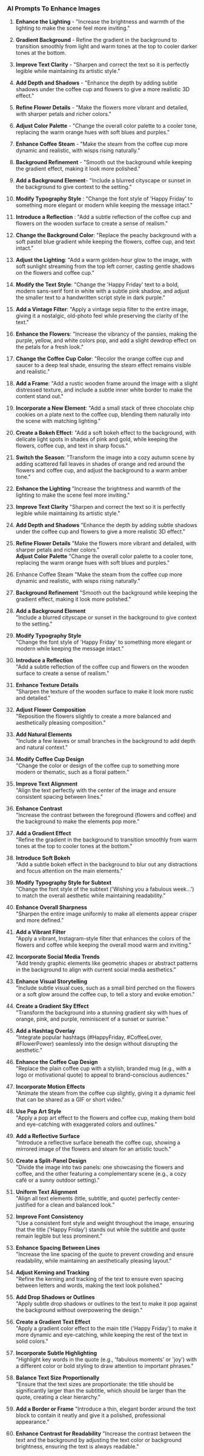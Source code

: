 ### AI Prompts To Enhance Images
 
 1. **Enhance the Lighting** - "Increase the brightness and warmth of the lighting to make the scene feel more inviting."
 2. **Gradient Background** - Refine the gradient in the background to transition smoothly from light and warm tones at the top to cooler darker tones at the bottom. 
 3. **Improve Text Clarity** -   "Sharpen and correct the text so it is perfectly legible while maintaining its artistic style."

 4.  **Add Depth and Shadows** -   "Enhance the depth by adding subtle shadows under the coffee cup and flowers to give a more realistic 3D effect."

 5. **Refine Flower Details** -   "Make the flowers more vibrant and detailed, with sharper petals and richer colors."

 6. **Adjust Color Palette** -   "Change the overall color palette to a cooler tone, replacing the warm orange hues with soft blues and purples."

 7. **Enhance Coffee Steam** -   "Make the steam from the coffee cup more dynamic and realistic, with wisps rising naturally."

 8. **Background Refinement** -   "Smooth out the background while keeping the gradient effect, making it look more polished."

 9. **Add a Background Element**-   "Include a blurred cityscape or sunset in the background to give context to the setting."

 10. **Modify Typography Style** :   "Change the font style of 'Happy Friday' to something more elegant or modern while keeping the message intact."

 11. **Introduce a Reflection** :  "Add a subtle reflection of the coffee cup and flowers on the wooden surface to create a sense of realism."  
 12. **Change the Background Color**: "Replace the peachy background with a soft pastel blue gradient while keeping the flowers, coffee cup, and text intact."
    
 13.   **Adjust the Lighting**: "Add a warm golden-hour glow to the image, with soft sunlight streaming from the top left corner, casting gentle shadows on the flowers and coffee cup."
    
 14.   **Modify the Text Style**: "Change the 'Happy Friday' text to a bold, modern sans-serif font in white with a subtle pink shadow, and adjust the smaller text to a handwritten script style in dark purple."
    
 15.   **Add a Vintage Filter**: "Apply a vintage sepia filter to the entire image, giving it a nostalgic, old-photo feel while preserving the clarity of the text."
    
 16.   **Enhance the Flowers**: "Increase the vibrancy of the pansies, making the purple, yellow, and white colors pop, and add a slight dewdrop effect on the petals for a fresh look."
    
 17.   **Change the Coffee Cup Color**: "Recolor the orange coffee cup and saucer to a deep teal shade, ensuring the steam effect remains visible and realistic."
    
 18.   **Add a Frame**: "Add a rustic wooden frame around the image with a slight distressed texture, and include a subtle inner white border to make the content stand out."
    
 19.   **Incorporate a New Element**: "Add a small stack of three chocolate chip cookies on a plate next to the coffee cup, blending them naturally into the scene with matching lighting."
    
 20.   **Create a Bokeh Effect**: "Add a soft bokeh effect to the background, with delicate light spots in shades of pink and gold, while keeping the flowers, coffee cup, and text in sharp focus."
    
 21.   **Switch the Season**: "Transform the image into a cozy autumn scene by adding scattered fall leaves in shades of orange and red around the flowers and coffee cup, and adjust the background to a warm amber tone."
 22. **Enhance the Lighting**  "Increase the brightness and warmth of the lighting to make the scene feel more inviting."  
 23. **Improve Text Clarity**  "Sharpen and correct the text so it is perfectly legible while maintaining its artistic style."  
 24. **Add Depth and Shadows**  "Enhance the depth by adding subtle shadows under the coffee cup and flowers to give a more realistic 3D effect."  
 25.  **Refine Flower Details**  "Make the flowers more vibrant and detailed, with sharper petals and richer colors."  
 **Adjust Color Palette**  "Change the overall color palette to a cooler tone, replacing the warm orange hues with soft blues and purples."  
 26. Enhance Coffee Steam  "Make the steam from the coffee cup more dynamic and realistic, with wisps rising naturally."  
 27. **Background Refinement** "Smooth out the background while keeping the gradient effect, making it look more polished."  
 28. **Add a Background Element**  
"Include a blurred cityscape or sunset in the background to give context to the setting."  
 29. **Modify Typography Style**  
"Change the font style of 'Happy Friday' to something more elegant or modern while keeping the message intact."  
 30. **Introduce a Reflection**  
"Add a subtle reflection of the coffee cup and flowers on the wooden surface to create a sense of realism."  
  
 31. **Enhance Texture Details**  
"Sharpen the texture of the wooden surface to make it look more rustic and detailed."  
 32. **Adjust Flower Composition**  
"Reposition the flowers slightly to create a more balanced and aesthetically pleasing composition."  
 33. **Add Natural Elements**  
"Include a few leaves or small branches in the background to add depth and natural context."  
 34. **Modify Coffee Cup Design**  
"Change the color or design of the coffee cup to something more modern or thematic, such as a floral pattern."  
 35. **Improve Text Alignment**  
"Align the text perfectly with the center of the image and ensure consistent spacing between lines."  
 36. **Enhance Contrast**  
"Increase the contrast between the foreground (flowers and coffee) and the background to make the elements pop more."  
 37. **Add a Gradient Effect**  
"Refine the gradient in the background to transition smoothly from warm tones at the top to cooler tones at the bottom."  
 38. **Introduce Soft Bokeh**  
"Add a subtle bokeh effect in the background to blur out any distractions and focus attention on the main elements."  
 39. **Modify Typography Style for Subtext**  
"Change the font style of the subtext ('Wishing you a fabulous week...') to match the overall aesthetic while maintaining readability."  
 40. **Enhance Overall Sharpness**  
"Sharpen the entire image uniformly to make all elements appear crisper and more defined."  
  
 41. **Add a Vibrant Filter**  
"Apply a vibrant, Instagram-style filter that enhances the colors of the flowers and coffee while keeping the overall mood warm and inviting."  
 42. **Incorporate Social Media Trends**  
"Add trendy graphic elements like geometric shapes or abstract patterns in the background to align with current social media aesthetics."  
 43. **Enhance Visual Storytelling**  
"Include subtle visual cues, such as a small bird perched on the flowers or a soft glow around the coffee cup, to tell a story and evoke emotion."  
 44. **Create a Gradient Sky Effect**  
"Transform the background into a stunning gradient sky with hues of orange, pink, and purple, reminiscent of a sunset or sunrise."  
 45. **Add a Hashtag Overlay**  
"Integrate popular hashtags (#HappyFriday, #CoffeeLover, #FlowerPower) seamlessly into the design without disrupting the aesthetic."  
 46. **Enhance the Coffee Cup Design**  
"Replace the plain coffee cup with a stylish, branded mug (e.g., with a logo or motivational quote) to appeal to brand-conscious audiences."  
 47. **Incorporate Motion Effects**  
"Animate the steam from the coffee cup slightly, giving it a dynamic feel that can be shared as a GIF or short video."  
 48. **Use Pop Art Style**  
"Apply a pop art effect to the flowers and coffee cup, making them bold and eye-catching with exaggerated colors and outlines."  
 49. **Add a Reflective Surface**  
"Introduce a reflective surface beneath the coffee cup, showing a mirrored image of the flowers and steam for an artistic touch."  
 50. **Create a Split-Panel Design**  
"Divide the image into two panels: one showcasing the flowers and coffee, and the other featuring a complementary scene (e.g., a cozy café or a sunny outdoor setting)."  
  
 51. **Uniform Text Alignment**  
"Align all text elements (title, subtitle, and quote) perfectly center-justified for a clean and balanced look."  
 52. **Improve Font Consistency**  
"Use a consistent font style and weight throughout the image, ensuring that the title ('Happy Friday') stands out while the subtitle and quote remain legible but less prominent."  
 53. **Enhance Spacing Between Lines**  
"Increase the line spacing of the quote to prevent crowding and ensure readability, while maintaining an aesthetically pleasing layout."  
 54. **Adjust Kerning and Tracking**  
"Refine the kerning and tracking of the text to ensure even spacing between letters and words, making the text look polished."  
 55. **Add Drop Shadows or Outlines**  
"Apply subtle drop shadows or outlines to the text to make it pop against the background without overpowering the design."  
 56. **Create a Gradient Text Effect**  
"Apply a gradient color effect to the main title ('Happy Friday') to make it more dynamic and eye-catching, while keeping the rest of the text in solid colors."  
 57. **Incorporate Subtle Highlighting**  
"Highlight key words in the quote (e.g., 'fabulous moments' or 'joy') with a different color or bold styling to draw attention to important phrases."  
 58. **Balance Text Size Proportionally**  
"Ensure that the text sizes are proportionate: the title should be significantly larger than the subtitle, which should be larger than the quote, creating a clear hierarchy."  
 59. **Add a Border or Frame**  "Introduce a thin, elegant border around the text block to contain it neatly and give it a polished, professional appearance."  
 60. **Enhance Contrast for Readability**  "Increase the contrast between the text and the background by adjusting the text color or background brightness, ensuring the text is always readable."
